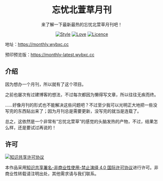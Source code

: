 <div align="center">

# 忘忧北萱草月刊

来了解一下最新最热的忘忧北萱草月刊吧！

[![Style](https://img.shields.io/badge/Style-%E5%BF%98%E5%BF%A7%E5%8C%97%E8%90%B1%E8%8D%89-8e48ff)](https://github.com/Wybxc)
[![Love](https://img.shields.io/badge/Love-100%25!-ff69b4)](https://monthly.wybxc.cc)
[![Licence](https://img.shields.io/badge/Licence-CC%20BY--NC--ND%204.0-orange)](https://creativecommons.org/licenses/by-nc-nd/4.0/deed.zh-Hans)

</div>

地址：https://monthly.wybxc.cc

预印预览版：https://monthly-latest.wybxc.cc

## 介绍

因为想办一个月刊，所以就有了这个项目。

之前也屡次有过建博客的想法，不过每次都因为懒得写文章，所以往往无疾而终。

……好像月刊的形式也不能解决这些问题吧？不过至少我可以光明正大地把一些没写完的东西贴出来了；因为月刊总是需要更新，没写完的就当是连载了。

总之，这依然是一个非常有“忘忧北萱草”的感觉的头脑发热的产物，不过，结果怎么样，还是要试过再说的！

## 许可

<a rel="license" href="http://creativecommons.org/licenses/by-nc-nd/4.0/"><img alt="知识共享许可协议" style="border-width:0" src="https://i.creativecommons.org/l/by-nc-nd/4.0/88x31.png" /></a>

本作品采用<a rel="license" href="http://creativecommons.org/licenses/by-nc-nd/4.0/">知识共享署名-非商业性使用-禁止演绎 4.0 国际许可协议</a>进行许可。非商业性转载请注明出处，其他需求请与我们联系。
